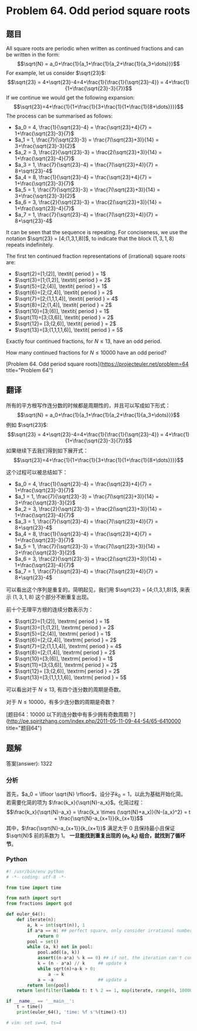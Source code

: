 Problem 64. Odd period square roots
========================================

## 题目

All square roots are periodic when written as continued fractions and can be written in the form:
$$\sqrt{N} = a_0+\frac{1}{a_1+\frac{1}{a_2+\frac{1}{a_3+\dots}}}$$
For example, let us consider $\sqrt{23}$:
$$\sqrt{23} = 4+\sqrt{23}-4=4+\frac{1}{\frac{1}{\sqrt{23}-4}} = 4+\frac{1}{1+\frac{\sqrt{23}-3}{7}}$$
If we continue we would get the following expansion:
$$\sqrt{23}=4+\frac{1}{1+\frac{1}{3+\frac{1}{1+\frac{1}{8+\dots}}}}$$
The process can be summarised as follows:

+ $a_0 = 4, \frac{1}{\sqrt{23}-4} = \frac{\sqrt{23}+4}{7}     = 1+\frac{\sqrt{23}-3}{7}$
+ $a_1 = 1, \frac{7}{\sqrt{23}-3} = \frac{7(\sqrt{23}+3)}{14} = 3+\frac{\sqrt{23}-3}{2}$
+ $a_2 = 3, \frac{2}{\sqrt{23}-3} = \frac{2(\sqrt{23}+3)}{14} = 1+\frac{\sqrt{23}-4}{7}$
+ $a_3 = 1, \frac{7}{\sqrt{23}-4} = \frac{7(\sqrt{23}+4)}{7}  = 8+\sqrt{23}-4$
+ $a_4 = 8, \frac{1}{\sqrt{23}-4} = \frac{\sqrt{23}+4}{7}     = 1+\frac{\sqrt{23}-3}{7}$
+ $a_5 = 1, \frac{7}{\sqrt{23}-3} = \frac{7(\sqrt{23}+3)}{14} = 3+\frac{\sqrt{23}-3}{2}$
+ $a_6 = 3, \frac{2}{\sqrt{23}-3} = \frac{2(\sqrt{23}+3)}{14} = 1+\frac{\sqrt{23}-4}{7}$
+ $a_7 = 1, \frac{7}{\sqrt{23}-4} = \frac{7(\sqrt{23}+4)}{7}  = 8+\sqrt{23}-4$

It can be seen that the sequence is repeating. For conciseness, we use the notation $\sqrt{23} = [4;(1,3,1,8)]$, to indicate that the block $(1,3,1,8)$ repeats indefinitely.

The first ten continued fraction representations of (irrational) square roots are:

+ $\sqrt{2}=[1;(2)],          \textit{ period } = 1$
+ $\sqrt{3}=[1;(1,2)],        \textit{ period } = 2$
+ $\sqrt{5}=[2;(4)],          \textit{ period } = 1$
+ $\sqrt{6}=[2;(2,4)],        \textit{ period } = 2$
+ $\sqrt{7}=[2;(1,1,1,4)],    \textit{ period } = 4$
+ $\sqrt{8}=[2;(1,4)],        \textit{ period } = 2$
+ $\sqrt{10}=[3;(6)],         \textit{ period } = 1$
+ $\sqrt{11}=[3;(3,6)],       \textit{ period } = 2$
+ $\sqrt{12}= [3;(2,6)],      \textit{ period } = 2$
+ $\sqrt{13}=[3;(1,1,1,1,6)], \textit{ period } = 5$

Exactly four continued fractions, for $N \le 13$, have an odd period.

How many continued fractions for $N \le 10000$ have an odd period?

[Problem 64. Odd period square roots](https://projecteuler.net/problem=64 title="Problem 64")

## 翻译

所有的平方根写作连分数的时候都是周期性的，并且可以写成如下形式：
$$\sqrt{N} = a_0+\frac{1}{a_1+\frac{1}{a_2+\frac{1}{a_3+\dots}}}$$
例如 $\sqrt{23}$:
$$\sqrt{23} = 4+\sqrt{23}-4=4+\frac{1}{\frac{1}{\sqrt{23}-4}} = 4+\frac{1}{1+\frac{\sqrt{23}-3}{7}}$$
如果继续下去我们得到如下展开式：
$$\sqrt{23}=4+\frac{1}{1+\frac{1}{3+\frac{1}{1+\frac{1}{8+\dots}}}}$$

这个过程可以被总结如下：

+ $a_0 = 4, \frac{1}{\sqrt{23}-4} = \frac{\sqrt{23}+4}{7}     = 1+\frac{\sqrt{23}-3}{7}$
+ $a_1 = 1, \frac{7}{\sqrt{23}-3} = \frac{7(\sqrt{23}+3)}{14} = 3+\frac{\sqrt{23}-3}{2}$
+ $a_2 = 3, \frac{2}{\sqrt{23}-3} = \frac{2(\sqrt{23}+3)}{14} = 1+\frac{\sqrt{23}-4}{7}$
+ $a_3 = 1, \frac{7}{\sqrt{23}-4} = \frac{7(\sqrt{23}+4)}{7}  = 8+\sqrt{23}-4$
+ $a_4 = 8, \frac{1}{\sqrt{23}-4} = \frac{\sqrt{23}+4}{7}     = 1+\frac{\sqrt{23}-3}{7}$
+ $a_5 = 1, \frac{7}{\sqrt{23}-3} = \frac{7(\sqrt{23}+3)}{14} = 3+\frac{\sqrt{23}-3}{2}$
+ $a_6 = 3, \frac{2}{\sqrt{23}-3} = \frac{2(\sqrt{23}+3)}{14} = 1+\frac{\sqrt{23}-4}{7}$
+ $a_7 = 1, \frac{7}{\sqrt{23}-4} = \frac{7(\sqrt{23}+4)}{7}  = 8+\sqrt{23}-4$

可以看出这个序列是重复的。简明起见，我们用 $\sqrt{23} = [4;(1,3,1,8)]$, 来表示 $(1,3,1,8)$ 这个部分不断重复出现。

前十个无理平方根的连续分数表示为：

+ $\sqrt{2}=[1;(2)],          \textrm{ period } = 1$
+ $\sqrt{3}=[1;(1,2)],        \textrm{ period } = 2$
+ $\sqrt{5}=[2;(4)],          \textrm{ period } = 1$
+ $\sqrt{6}=[2;(2,4)],        \textrm{ period } = 2$
+ $\sqrt{7}=[2;(1,1,1,4)],    \textrm{ period } = 4$
+ $\sqrt{8}=[2;(1,4)],        \textrm{ period } = 2$
+ $\sqrt{10}=[3;(6)],         \textrm{ period } = 1$
+ $\sqrt{11}=[3;(3,6)],       \textrm{ period } = 2$
+ $\sqrt{12}= [3;(2,6)],      \textrm{ period } = 2$
+ $\sqrt{13}=[3;(1,1,1,1,6)], \textrm{ period } = 5$

可以看出对于 $N \le 13$, 有四个连分数的周期是奇数。

对于 $N \le 10000$，有多少连分数的周期是奇数？

[题目64：$10000$ 以下的连分数中有多少拥有奇数周期？](http://pe.spiritzhang.com/index.php/2011-05-11-09-44-54/65-6410000 title="题目64")

## 题解

答案(answer): 1322

### 分析

首先，$a_0 = \lfloor \sqrt{N} \rfloor$，设分子$k_0 = 1$，以此为基础开始化简。若需要化简的项为 $\frac{k_x}{\sqrt{N}-a_x}$。化简过程：
$$\frac{k_x}{\sqrt{N}-a_x} = \frac{k_x \times (\sqrt{N}+a_x)}{N-{a_x}^2} = t + \frac{\sqrt{N}-a_{x+1}}{k_{x+1}}$$
其中，$\frac{\sqrt{N}-a_{x+1}}{k_{x+1}}$ 满足大于 $0$ 且保持最小且保证 $\sqrt{N}$ 前的系数为 $1$。
**一旦能找到重复出现的 $(a_t, k_t)$ 组合，就找到了循环节**。

### Python

~~~python
#! /usr/bin/env python
# -*- coding: utf-8 -*-

from time import time

from math import sqrt
from fractions import gcd

def euler_64():
    def iterate(n):
        a, k = int(sqrt(n)), 1
        if a*a == n: ## perfect square, only consider irrational numbers.
            return 0
        pool = set()
        while (a, k) not in pool:
            pool.add((a, k))
            assert((n-a*a) % k == 0) ## if not, the iteration can't continue.
            k = (n - a*a) // k     ## update k
            while sqrt(n)+a-k > 0:
                a -= k
            a = -a                 ## update a
        return len(pool)
    return len(filter(lambda t: t % 2 == 1, map(iterate, range(0, 10000+1))))

if __name__ == '__main__':
    t = time()
    print(euler_64(), 'time: %f s'%(time()-t))

# vim: set sw=4, ts=4
~~~
